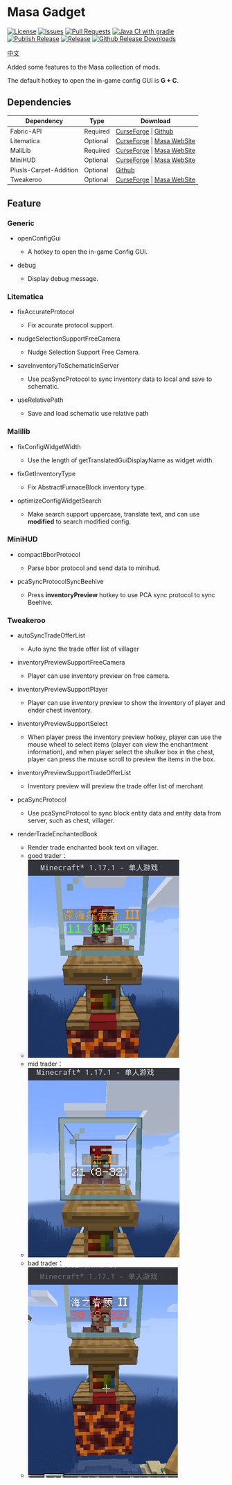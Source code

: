 # Masa Gadget

[![License](https://img.shields.io/github/license/plusls/MasaGadget?style=flat-square)](https://github.com/plusls/MasaGadget/blob/main/LICENSE)
[![Issues](https://img.shields.io/github/issues/plusls/MasaGadget?style=flat-square)](https://github.com/plusls/MasaGadget/issues)
[![Pull Requests](https://img.shields.io/github/issues-pr/plusls/MasaGadget?style=flat-square)](https://github.com/plusls/MasaGadget/pulls)
[![Java CI with gradle](https://img.shields.io/github/workflow/status/plusls/MasaGadget/build?label=Build&style=flat-square)](https://github.com/plusls/MasaGadget/actions/workflows/build.yml)
[![Publish Release](https://img.shields.io/github/workflow/status/plusls/MasaGadget/Publish%20Release?label=Publish%20Release&style=flat-square)](https://github.com/plusls/MasaGadget/actions/workflows/publish.yml)
[![Release](https://img.shields.io/github/v/release/plusls/MasaGadget?include_prereleases&style=flat-square)](https://github.com/plusls/MasaGadget/releases)
[![Github Release Downloads](https://img.shields.io/github/downloads/plusls/MasaGadget/total?label=Github%20Release%20Downloads&style=flat-square)](https://github.com/plusls/MasaGadget/releases)

[中文](./README.md)

Added some features to the Masa collection of mods.

The default hotkey to open the in-game config GUI is **G + C**.

## Dependencies

| Dependency             | Type     | Download                                                                                                                                            |
| ---------------------- | -------- | --------------------------------------------------------------------------------------------------------------------------------------------------- |
| Fabric-API             | Required | [CurseForge](https://www.curseforge.com/minecraft/mc-mods/fabric-api) &#124; [Github](https://github.com/FabricMC/fabric)                           |
| Litematica             | Optional | [CurseForge](https://www.curseforge.com/minecraft/mc-mods/litematica) &#124; [Masa WebSite](https://masa.dy.fi/mcmods/client_mods/?mod=litematica)  |
| MaliLib                | Required | [CurseForge](https://www.curseforge.com/minecraft/mc-mods/malilib) &#124; [Masa WebSite](https://masa.dy.fi/mcmods/client_mods/?mod=malilib)        |
| MiniHUD                | Optional | [CurseForge](https://www.curseforge.com/minecraft/mc-mods/minihud) &#124; [Masa WebSite](https://masa.dy.fi/mcmods/client_mods/?mod=minihud)        |
| Plusls-Carpet-Addition | Optional | [Github](https://github.com/plusls/plusls-carpet-addition)                                                                                          |
| Tweakeroo              | Optional | [CurseForge](https://www.curseforge.com/minecraft/mc-mods/tweakeroo) &#124; [Masa WebSite](https://masa.dy.fi/mcmods/client_mods/?mod=tweakeroo)    |

## Feature

### Generic

- openConfigGui

    - A hotkey to open the in-game Config GUI.

- debug

    - Display debug message.

### Litematica

- fixAccurateProtocol

    - Fix accurate protocol support.

- nudgeSelectionSupportFreeCamera

    - Nudge Selection Support Free Camera.

- saveInventoryToSchematicInServer

    - Use pcaSyncProtocol to sync inventory data to local and save to schematic.

- useRelativePath

    - Save and load schematic use relative path

### Malilib

- fixConfigWidgetWidth

    - Use the length of getTranslatedGuiDisplayName as widget width.

- fixGetInventoryType

    - Fix AbstractFurnaceBlock inventory type.

- optimizeConfigWidgetSearch

    - Make search support uppercase, translate text, and can use **modified** to search modified config.

### MiniHUD

- compactBborProtocol

    - Parse bbor protocol and send data to minihud.

- pcaSyncProtocolSyncBeehive

    - Press **inventoryPreview** hotkey to use PCA sync protocol to sync Beehive.

### Tweakeroo

- autoSyncTradeOfferList

    - Auto sync the trade offer list of villager

- inventoryPreviewSupportFreeCamera

    - Player can use inventory preview on free camera.

- inventoryPreviewSupportPlayer

    - Player can use inventory preview to show the inventory of player and ender chest inventory.

- inventoryPreviewSupportSelect

    - When player press the inventory preview hotkey, player can use the mouse wheel to select items (player can view
      the enchantment information), and when player select the shulker box in the chest, player can press the mouse
      scroll to preview the items in the box.

- inventoryPreviewSupportTradeOfferList

    - Inventory preview will preview the trade offer list of merchant

- pcaSyncProtocol

    - Use pcaSyncProtocol to sync block entity data and entity data from server, such as chest, villager.

- renderTradeEnchantedBook

    - Render trade enchanted book text on villager.
    - good trader：
    - ![good trader](./docs/img/good_trader.png)
    - mid trader：
    - ![mid trader](./docs/img/mid_trader.png)
    - bad trader：
    - ![bad trader](./docs/img/bad_trader.png)